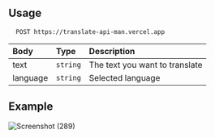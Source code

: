 ## Usage

```
  POST https://translate-api-man.vercel.app
```

| Body      | Type     | Description                |
| :-------- | :------- | :------------------------- |
| text      | `string` | The text you want to translate |
| language  | `string` | Selected language |

## Example
![Screenshot (289)](https://github.com/user-attachments/assets/b2d45fa9-c1ac-4581-8b32-bb0838f3324e)

